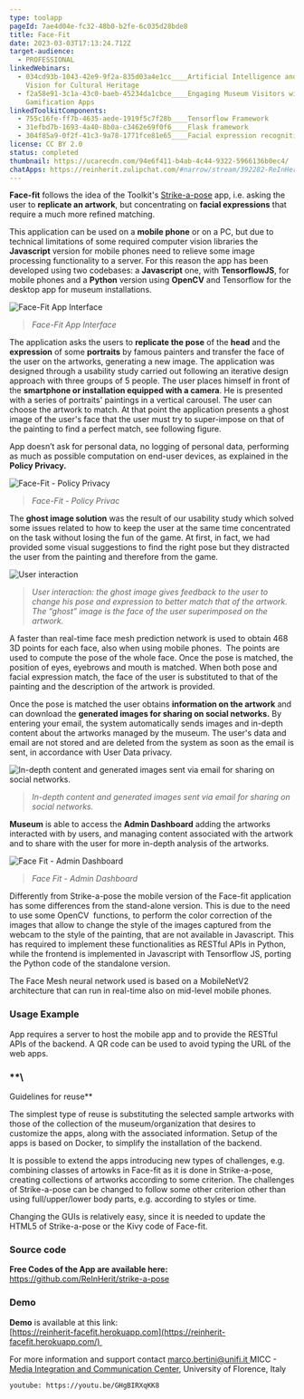 ```yaml
---
type: toolapp
pageId: 7ae4d04e-fc32-48b0-b2fe-6c035d28bde8
title: Face-Fit
date: 2023-03-03T17:13:24.712Z
target-audience:
  - PROFESSIONAL
linkedWebinars:
  - 034cd93b-1043-42e9-9f2a-835d03a4e1cc____Artificial Intelligence and Computer
    Vision for Cultural Heritage
  - f2a58e91-3c1a-43c0-baeb-45234da1cbce____Engaging Museum Visitors with
    Gamification Apps
linkedToolkitComponents:
  - 755c16fe-ff7b-4635-aede-1919f5c7f28b____Tensorflow Framework
  - 31efbd7b-1693-4a40-8b0a-c3462e69f0f6____Flask framework
  - 304f85a9-0f2f-41c3-9a78-1771fce81e65____Facial expression recognition
license: CC BY 2.0
status: completed
thumbnail: https://ucarecdn.com/94e6f411-b4ab-4c44-9322-5966136b0ec4/
chatApps: https://reinherit.zulipchat.com/#narrow/stream/392282-ReInHerit-Applications-and-Toolkit/topic/Face.20Fit
---
```

**Face-fit** follows the idea of the Toolkit's [Strike-a-pose](https://reinherit-hub.eu/tools/apps/5f367b50-4089-4718-9b66-8114962c6596) app, i.e. asking the user to **replicate an artwork**, but concentrating on **facial expressions** that require a much more refined matching. 

This application can be used on a **mobile phone** or on a PC, but due to technical limitations of some required computer vision libraries the **Javascript** version for mobile phones need to relieve some image processing functionality to a server. For this reason the app has been developed using two codebases: a **Javascript** one, with **TensorflowJS**, for mobile phones and a **Python** version using **OpenCV** and Tensorflow for the desktop app for museum installations. 

![Face-Fit App Interface  ](https://ucarecdn.com/e95fef8f-d1f8-42c9-88df-ffa74a956876/ "Face-Fit App Interface  ")

> *Face-Fit App Interface*  

The application asks the users to **replicate the pose** of the **head** and the **expression** of some **portraits** by famous painters and transfer the face of the user on the artworks, generating a new image. The application was designed through a usability study carried out following an iterative design approach with three groups of 5 people. The user places himself in front of the **smartphone or installation equipped with a camera**. He is presented with a series of portraits' paintings in a vertical carousel. The user can choose the artwork to match. At that point the application presents a ghost image of the user's face that the user must try to super-impose on that of the painting to find a perfect match, see following figure.

App doesn’t ask for personal data, no logging of personal data, performing as much as possible computation on end-user devices, as explained in the **Policy Privacy.**

![Face-Fit - Policy Privacy](https://ucarecdn.com/8901ee1f-fc4c-449b-bbdd-8532543e038f/ "Face-Fit - Policy Privacy")

>  *Face-Fit - Policy Privac*

The **ghost image solution** was the result of our usability study which solved some issues related to how to keep the user at the same time concentrated on the task without losing the fun of the game. At first, in fact, we had provided some visual suggestions to find the right pose but they distracted the user from the painting and therefore from the game.

![User interaction](https://ucarecdn.com/ae2eaee6-9357-49b2-b41e-1cea3fa951ce/ "User interaction")

> *User interaction: the ghost image gives feedback to the user to change his pose and expression to better match that of the artwork.* *The “ghost” image is the face of the user superimposed on the artwork.*

A faster than real-time face mesh prediction network is used to obtain 468 3D points for each face, also when using mobile phones.  The points are used to compute the pose of the whole face. Once the pose is matched, the position of eyes, eyebrows and mouth is matched. When both pose and facial expression match, the face of the user is substituted to that of the painting and the description of the artwork is provided. 

Once the pose is matched the user obtains **information on the artwork** and can download the **generated images for sharing on social networks.** By entering your email, the system automatically sends images and in-depth content about the artworks managed by the museum. The user's data and email are not stored and are deleted from the system as soon as the email is sent, in accordance with User Data privacy.

![In-depth content and generated images sent via email for sharing on social networks.](https://ucarecdn.com/88a65fb9-6b1e-497a-8d81-cd68f2bdd79f/ "In-depth content and generated images sent via email for sharing on social networks.")

> *In-depth content and generated images sent via email for sharing on social networks.*

**Museum** is able to access the **Admin Dashboard**  adding the artworks interacted with by users, and managing content associated with the artwork and to share with the user for more in-depth analysis of the artworks.

![Face Fit - Admin Dashboard](https://ucarecdn.com/998cd54f-7045-40c4-81e4-41dd637b929d/ "Face Fit - Admin Dashboard")

> *Face Fit - Admin Dashboard*

Differently from Strike-a-pose the mobile version of the Face-fit application has some differences from the stand-alone version. This is due to the need to use some OpenCV  functions, to perform the color correction of the images that allow to change the style of the images captured from the webcam to the style of the painting, that are not available in Javascript. This has required to implement these functionalities as RESTful APIs in Python, while the frontend is implemented in Javascript with Tensorflow JS, porting the Python code of the standalone version. 

The Face Mesh neural network used is based on a MobileNetV2 architecture that can run in real-time also on mid-level mobile phones.

### **Usage Example**

App requires a server to host the mobile app and to provide the RESTful APIs of the backend. A QR code can be used to avoid typing the URL of the web apps.

### **\
Guidelines for reuse**

The simplest type of reuse is substituting the selected sample artworks with those of the collection of the museum/organization that desires to customize the apps, along with the associated information. Setup of the apps is based on Docker, to simplify the installation of the backend. 

It is possible to extend the apps introducing new types of challenges, e.g. combining classes of artowks in Face-fit as it is done in Strike-a-pose, creating collections of artworks according to some criterion. The challenges of Strike-a-pose can be changed to follow some other criterion other than using full/upper/lower body parts, e.g. according to styles or time. 

Changing the GUIs is relatively easy, since it is needed to update the HTML5 of Strike-a-pose or the Kivy code of Face-fit.

### Source code

**Free Codes of the App are available here:**\
<https://github.com/ReInHerit/strike-a-pose>

### Demo

**Demo** is available at this link:\
[https://reinherit-facefit.hero​kuapp.com](https://reinherit-facefit.herokuapp.com/) 

For more information and support contact [marco.bertini@unifi.it  ](<>)MICC - [Media Integration and Communication Center](http://www.micc.unifi.it), University of Florence,  Italy

`youtube: https://youtu.be/GHgBIRXqKK8`